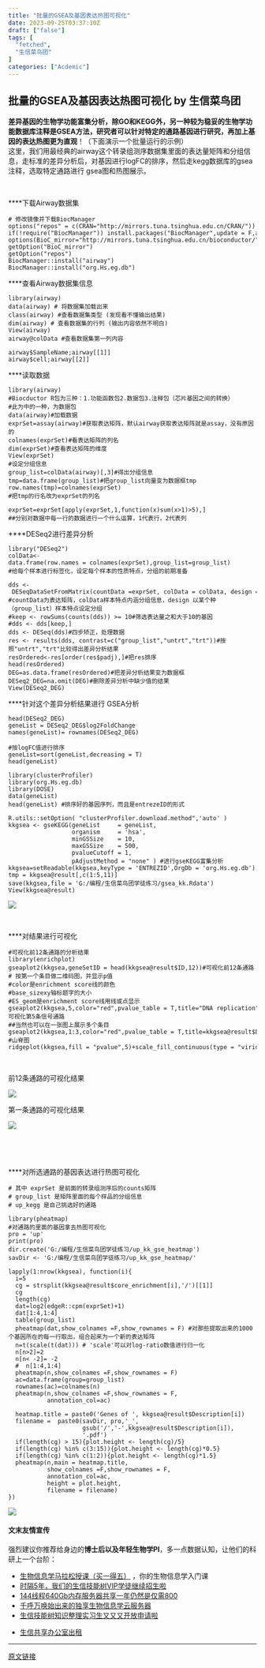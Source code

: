 ```yaml
---
title: "批量的GSEA及基因表达热图可视化"
date: 2023-09-25T03:37:10Z
draft: ["false"]
tags: [
  "fetched",
  "生信菜鸟团"
]
categories: ["Acdemic"]
---
```

批量的GSEA及基因表达热图可视化 by 生信菜鸟团
------
<div><section data-tool="mdnice编辑器" data-website="https://www.mdnice.com"><section><strong><span>差异基因的生物学功能富集分析，除GO和KEGG外，另一种较为稳妥的</span><span>生物学功能数据库注释是GSEA方法，研究者可以针对特定的通路基因进行研究，再加上基因的表达热图</span><span>更为直观</span></strong><span>！（下面演示一个批量运行的示例）</span></section><section><span>这里，我们<span>用最经典的airway这个转录组测序数据集里面的表达量矩阵和分组信息，走标准的差异分析后，对基因进行logFC的排序，然后走kegg数据库的gsea注释，选取特定通路进行 gsea图和热图展示。</span></span></section><p data-tool="mdnice编辑器"><br></p><p data-tool="mdnice编辑器">****下载Airway数据集</p><pre data-tool="mdnice编辑器"><span></span><code><span># 修改镜像并下载BiocManager</span><br>options(<span>"repos"</span> = c(CRAN=<span>"http://mirrors.tuna.tsinghua.edu.cn/CRAN/"</span>))<br><span>if</span>(!require(<span>"BiocManager"</span>)) install.packages(<span>"BiocManager"</span>,update = F,ask = F)<br>options(BioC_mirror=<span>"http://mirrors.tuna.tsinghua.edu.cn/bioconductor/"</span>)<br>getOption(<span>"BioC_mirror"</span>)<br>getOption(<span>"repos"</span>)<br>BiocManager::install(<span>"airway"</span>)<br>BiocManager::install(<span>"org.Hs.eg.db"</span>)<br></code></pre><p data-tool="mdnice编辑器">****查看Airway数据集信息</p><pre data-tool="mdnice编辑器"><span></span><code>library(airway)<br>data(airway) <span># 将数据集加载出来</span><br>class(airway) <span>#查看数据集类型 (发现看不懂输出结果)</span><br>dim(airway) <span># 查看数据集的行列 (输出内容依然不明白)</span><br>View(airway)<br>airway@colData <span>#查看数据集第一列内容</span><br><br>airway<span>$SampleName</span>;airway[[1]]<br>airway<span>$cell</span>;airway[[2]]<br></code></pre><p data-tool="mdnice编辑器">****读取数据</p><pre data-tool="mdnice编辑器"><span></span><code>library(airway)<br><span>#Biocductor R包为三种：1.功能函数包2.数据包3.注释包（芯片基因之间的转换）</span><br><span>#此为中的一种，为数据包</span><br>data(airway)<span>#加载数据</span><br>exprSet=assay(airway)<span>#获取表达矩阵，默认airway获取表达矩阵就是assay，没有原因的</span><br>colnames(exprSet)<span>#看表达矩阵的列名</span><br>dim(exprSet)<span>#查看表达矩阵的维度</span><br>View(exprSet)<br><span>#设定分组信息</span><br>group_list=colData(airway)[,3]<span>#得出分组信息</span><br>tmp=data.frame(group_list)<span>#把group_list向量变为数据框tmp</span><br>row.names(tmp)=colnames(exprSet)<br><span>#把tmp的行名改为exprSet的列名</span><br><br>exprSet=exprSet[apply(exprSet,1,<span>function</span>(x)sum(x&gt;1)&gt;5),]<br><span>##分别对数据中每一行的数据进行一个什么运算，1代表行，2代表列</span><br></code></pre><p data-tool="mdnice编辑器">****DESeq2进行差异分析</p><pre data-tool="mdnice编辑器"><span></span><code>library(<span>"DESeq2"</span>) <br>colData&lt;-data.frame(row.names = colnames(exprSet),group_list=group_list)<br><span>#给每个样本进行标签化，设定每个样本的性质特点，分组的前期准备</span><br><br>dds &lt;- DESeqDataSetFromMatrix(countData =exprSet, colData = colData, design = ~group_list)<br><span>#countData为表达矩阵，colData样本特点内涵分组信息，design 以某个种（group_list）样本特点设定分组</span><br><span>#keep &lt;- rowSums(counts(dds)) &gt;= 10#筛选表达量之和大于10的基因</span><br><span>#dds &lt;- dds[keep,]</span><br>dds &lt;- DESeq(dds)<span>#四步矫正，处理数据</span><br>res &lt;- results(dds, contrast=c(<span>"group_list"</span>,<span>"untrt"</span>,<span>"trt"</span>))<span>#按照"untrt","trt"比较得出差异分析结果</span><br>resOrdered&lt;-res[order(res<span>$padj</span>),]<span>#把res排序</span><br>head(resOrdered)<br>DEG=as.data.frame(resOrdered)<span>#把差异分析结果变为数据框</span><br>DESeq2_DEG=na.omit(DEG)<span>#删除差异分析中缺少值的结果</span><br>View(DESeq2_DEG)<br></code></pre><p data-tool="mdnice编辑器">****针对这个差异分析结果进行 GSEA分析</p><pre data-tool="mdnice编辑器"><span></span><code>head(DESeq2_DEG)<br>geneList = DESeq2_DEG<span>$log2FoldChange</span><br>names(geneList)= rownames(DESeq2_DEG)<br><br><span>#按logFC值进行排序</span><br>geneList=sort(geneList,decreasing = T)<br>head(geneList)<br><br>library(clusterProfiler)<br>library(org.Hs.eg.db)<br>library(DOSE)<br>data(geneList)<br>head(geneList) <span>#排序好的基因序列，而且是entrezeID的形式</span><br><br>R.utils::setOption( <span>"clusterProfiler.download.method"</span>,<span>'auto'</span> )<br>kkgsea &lt;- gseKEGG(geneList     = geneList,<br>                  organism     = <span>'hsa'</span>, <br>                  minGSSize    = 10,<br>                  maxGSSize    = 500,<br>                  pvalueCutoff = 1,<br>                  pAdjustMethod = <span>"none"</span> ) <span>#进行gseKEGG富集分析 </span><br>kkgsea=setReadable(kkgsea,keyType = <span>'ENTREZID'</span>,OrgDb = <span>'org.Hs.eg.db'</span>)<br>tmp = kkgsea@result[,c(1:5,11)]<br>save(kkgsea,file = <span>'G:/编程/生信菜鸟团学徒练习/gsea_kk.Rdata'</span>)<br>View(kkgsea@result)<br></code></pre><p><img data-galleryid="" data-ratio="0.5277777777777778" data-s="300,640" data-src="https://mmbiz.qpic.cn/mmbiz_png/iaRJcrq2LosicFk8kGndfTIxsABOjb5YTtF30LbibgOMk1tcMGXiaa41Cc6h5J8h40QU7GnE4dDXBLPib7f9CZavq8g/640?wx_fmt=png" data-type="png" data-w="1080" src="https://mmbiz.qpic.cn/mmbiz_png/iaRJcrq2LosicFk8kGndfTIxsABOjb5YTtF30LbibgOMk1tcMGXiaa41Cc6h5J8h40QU7GnE4dDXBLPib7f9CZavq8g/640?wx_fmt=png"></p><p data-tool="mdnice编辑器"><br></p><p data-tool="mdnice编辑器">****对结果进行可视化</p><pre data-tool="mdnice编辑器"><span></span><code><span>#可视化前12条通路的分析结果</span><br>library(enrichplot)<br>gseaplot2(kkgsea,geneSetID = head(kkgsea@result<span>$ID</span>,12))<span>#可视化前12条通路</span><br><span># 按第一个条目做二维码图，并显示p值</span><br><span>#color是enrichment score线的颜色</span><br><span>#base_sizexy轴标题字的大小</span><br><span>#ES_geom是enrichment score线用线或点显示</span><br>gseaplot2(kkgsea,5,color=<span>"red"</span>,pvalue_table = T,title=<span>"DNA replication"</span>,base_size=10,ES_geom=<span>"line"</span>)<span>#可视化第5条信号通路</span><br><span>##当然也可以在一张图上展示多个条目</span><br>gseaplot2(kkgsea,1:3,color=<span>"red"</span>,pvalue_table = T,title=kkgsea@result<span>$Description</span>[1],base_size=10,ES_geom=<span>"line"</span>)<br><span>#山脊图</span><br>ridgeplot(kkgsea,fill = <span>"pvalue"</span>,5)+scale_fill_continuous(<span>type</span> = <span>"viridis"</span>)<br></code></pre><p><br></p><p>前12条通路的可视化结果<br></p><p><img data-galleryid="" data-ratio="0.9969558599695586" data-s="300,640" data-src="https://mmbiz.qpic.cn/mmbiz_png/iaRJcrq2LosicFk8kGndfTIxsABOjb5YTtOdoT4ibyelHX4vClo9z4zYwCYocng4c8P6ghgk15tBVTaFCiaTfhhoAA/640?wx_fmt=png" data-type="png" data-w="657" src="https://mmbiz.qpic.cn/mmbiz_png/iaRJcrq2LosicFk8kGndfTIxsABOjb5YTtOdoT4ibyelHX4vClo9z4zYwCYocng4c8P6ghgk15tBVTaFCiaTfhhoAA/640?wx_fmt=png"></p><p>第一条通路的可视化结果<br></p><p><img data-galleryid="" data-ratio="1.0107361963190185" data-s="300,640" data-src="https://mmbiz.qpic.cn/mmbiz_png/iaRJcrq2LosicFk8kGndfTIxsABOjb5YTtrib10SfJDZMJBDGj3JwMBA93BUfCIeiaiaImrOo5PjYWKCvwSE5dI54fA/640?wx_fmt=png" data-type="png" data-w="652" src="https://mmbiz.qpic.cn/mmbiz_png/iaRJcrq2LosicFk8kGndfTIxsABOjb5YTtrib10SfJDZMJBDGj3JwMBA93BUfCIeiaiaImrOo5PjYWKCvwSE5dI54fA/640?wx_fmt=png"></p><p><br></p><p><br></p><p data-tool="mdnice编辑器">****对所选通路的基因表达进行热图可视化</p><pre data-tool="mdnice编辑器"><span></span><code><span># 其中 exprSet 是前面的转录组测序后的counts矩阵</span><br><span># group_list 是矩阵里面的每个样品的分组信息</span><br><span># up_kegg 是自己挑选好的通路 </span><br><br>library(pheatmap)<br><span>#对通路的里面的基因拿去热图可视化</span><br>pro = <span>'up'</span><br><span>print</span>(pro)<br>dir.create(<span>'G:/编程/生信菜鸟团学徒练习/up_kk_gse_heatmap'</span>)<br>savDir &lt;- <span>'G:/编程/生信菜鸟团学徒练习/up_kk_gse_heatmap/'</span><br><br>lapply(1:nrow(kkgsea), <span>function</span>(i){ <br>  i=5 <br>  cg = strsplit(kkgsea@result<span>$core_enrichment</span>[i],<span>'/'</span>)[[1]]<br>  cg<br>  length(cg)<br>  dat=log2(edgeR::cpm(exprSet)+1)<br>  dat[1:4,1:4] <br>  table(group_list)<br>  pheatmap(dat,show_colnames =F,show_rownames = F) <span>#对那些提取出来的1000个基因所在的每一行取出，组合起来为一个新的表达矩阵</span><br>  n=t(scale(t(dat))) <span># 'scale'可以对log-ratio数值进行归一化</span><br>  n[n&gt;2]=2 <br>  n[n&lt; -2]= -2<br>  <span>#  n[1:4,1:4]</span><br>  pheatmap(n,show_colnames =F,show_rownames = F)<br>  ac=data.frame(group=group_list)<br>  rownames(ac)=colnames(n) <br>  pheatmap(n,show_colnames =F,show_rownames = F,<br>           annotation_col=ac)<br>  <br>  heatmap.title = paste0(<span>'Genes of '</span>, kkgsea@result<span>$Description</span>[i])<br>  filename =  paste0(savDir, pro,<span>'_'</span>,<br>                     gsub(<span>'/'</span>,<span>'-'</span>,kkgsea@result<span>$Description</span>[i]),<br>                     <span>'.pdf'</span>)<br>  <span>if</span>(length(cg) &gt; 15){plot.height &lt;- length(cg)/5}<br>  <span>if</span>(length(cg) %<span>in</span>% c(3:15)){plot.height &lt;- length(cg)*0.5}<br>  <span>if</span>(length(cg) %<span>in</span>% c(1:2)){plot.height &lt;- length(cg)*1.5}<br>  pheatmap(n,main = heatmap.title,<br>           show_colnames =F,show_rownames = F,<br>           annotation_col=ac,<br>           height = plot.height,<br>           filename = filename) <br>}) <br></code></pre></section><p><img data-galleryid="" data-ratio="0.5940860215053764" data-s="300,640" data-src="https://mmbiz.qpic.cn/mmbiz_png/iaRJcrq2LosicFk8kGndfTIxsABOjb5YTtFr2ibib66IFqzSq2Wn4cZ5W1mhWjB6a3fu0NQ79RFY5TfhVMWqRFic7VA/640?wx_fmt=png" data-type="png" data-w="744" src="https://mmbiz.qpic.cn/mmbiz_png/iaRJcrq2LosicFk8kGndfTIxsABOjb5YTtFr2ibib66IFqzSq2Wn4cZ5W1mhWjB6a3fu0NQ79RFY5TfhVMWqRFic7VA/640?wx_fmt=png"></p><h4 data-tool="mdnice编辑器">文末友情宣传</h4><p data-tool="mdnice编辑器">强烈建议你推荐给身边的<strong>博士后以及年轻生物学PI</strong>，多一点数据认知，让他们的科研上一个台阶：</p><ul data-tool="mdnice编辑器"><li><section><a target="_blank" href="http://mp.weixin.qq.com/s?__biz=MzAxMDkxODM1Ng==&amp;mid=2247524930&amp;idx=5&amp;sn=19d5eb52cbba6389c6238cd7943d96c7&amp;chksm=9b4b22f9ac3cabefa5c0436a6e723c3ad447fd67bdd2f9d500043220c5e97e6934b6015977e3&amp;scene=21#wechat_redirect" textvalue="生物信息学马拉松授课（买一得‍五）" linktype="text" imgurl="" imgdata="null" data-itemshowtype="0" tab="innerlink" data-linktype="2">生物信息学马拉松授课（买一得五）</a> ，你的生物信息学入门课</section></li><li><section><a target="_blank" href="http://mp.weixin.qq.com/s?__biz=MzAxMDkxODM1Ng==&amp;mid=2247524148&amp;idx=1&amp;sn=7806da6feb41a36493c519c1cfc1d3ac&amp;chksm=9b4bdf8fac3c569960369602f1ef26639cb366b250f233b2297d1f059471c0458335bfc0b829&amp;scene=21#wechat_redirect" textvalue="时隔5年，我们的生信技能树VIP学徒继续招生啦" linktype="text" imgurl="" imgdata="null" data-itemshowtype="0" tab="innerlink" data-linktype="2" hasload="1">时隔5年，我们的生信技能树VIP学徒继续招生啦</a><br></section></li><li><section><a target="_blank" href="http://mp.weixin.qq.com/s?__biz=MzAxMDkxODM1Ng==&amp;mid=2247522831&amp;idx=2&amp;sn=1744efdf428465425a145ff3a982198b&amp;chksm=9b4bdab4ac3c53a28fbecbbff4f254f470b54a7a20468bb753b295b930315e1ec45bcbabc10b&amp;scene=21#wechat_redirect" textvalue="144线程640Gb内存服务器共享一年‍仍然是仅需800" linktype="text" imgurl="" imgdata="null" data-itemshowtype="0" tab="innerlink" data-linktype="2" hasload="1">144线程640Gb内存服务器共享一年仍然是仅需800</a></section></li><li><section><a target="_blank" href="http://mp.weixin.qq.com/s?__biz=MzAxMDkxODM1Ng==&amp;mid=2247519765&amp;idx=1&amp;sn=ce5a8c8182f854c88043059f8c2cb9ff&amp;chksm=9b4bceaeac3c47b88c19941d43dbb1401f3a92206481a0afc41159927868199643f795d62a7e&amp;scene=21#wechat_redirect" textvalue="千呼万唤始出来的独享生物信息学云服务器" linktype="text" imgurl="" imgdata="null" data-itemshowtype="0" tab="innerlink" data-linktype="2" hasload="1">千呼万唤始出来的独享生物信息学云服务器</a></section></li><li><section><a target="_blank" href="http://mp.weixin.qq.com/s?__biz=MzAxMDkxODM1Ng==&amp;mid=2247519765&amp;idx=1&amp;sn=ce5a8c8182f854c88043059f8c2cb9ff&amp;chksm=9b4bceaeac3c47b88c19941d43dbb1401f3a92206481a0afc41159927868199643f795d62a7e&amp;scene=21#wechat_redirect" textvalue="千呼万唤始出来的独享生物信息学云服务器" linktype="text" imgurl="" imgdata="null" data-itemshowtype="0" tab="innerlink" data-linktype="2" hasload="1"></a><a target="_blank" href="http://mp.weixin.qq.com/s?__biz=MzAxMDkxODM1Ng==&amp;mid=2247524275&amp;idx=1&amp;sn=fa592ee29f636f34387491d0fceadd8e&amp;chksm=9b4bdf08ac3c561e0881974b3817beb0a0e514dc1a8df4c34c2b6653da6fa78e09acb03c70c2&amp;scene=21#wechat_redirect" textvalue="生信技能树知识整理实习生又又又开放申请啦" linktype="text" imgurl="" imgdata="null" data-itemshowtype="0" tab="innerlink" data-linktype="2" hasload="1">生信技能树知识整理实习生又又又开放申请啦</a></section></li><li><p><a target="_blank" href="http://mp.weixin.qq.com/s?__biz=MzAxMDkxODM1Ng==&amp;mid=2247524432&amp;idx=1&amp;sn=5b33b0c6807a9e6939c332c58fabff89&amp;chksm=9b4b20ebac3ca9fdb3d8bfaf2bef5552f64eb70e7fae557cc7197fb1a23b3e8bc31b585bf829&amp;scene=21#wechat_redirect" textvalue="生信共享办公室出租" linktype="text" imgurl="" imgdata="null" data-itemshowtype="0" tab="innerlink" data-linktype="2" hasload="1">生信共享办公室出租</a></p></li></ul><p><mp-style-type data-value="10000"></mp-style-type></p></div>  
<hr>
<a href="https://mp.weixin.qq.com/s/Bpj_-9POyaPkU2LlFb2MSQ",target="_blank" rel="noopener noreferrer">原文链接</a>
